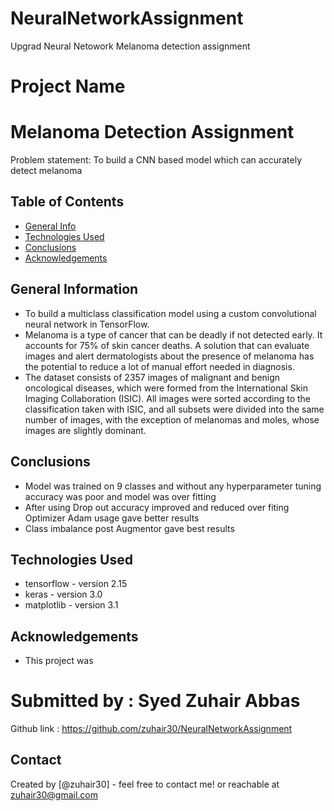 # NeuralNetworkAssignment
Upgrad Neural Netowork Melanoma detection assignment

# Project Name
# Melanoma Detection Assignment
Problem statement: To build a CNN based model which can accurately detect melanoma


## Table of Contents
* [General Info](#general-information)
* [Technologies Used](#technologies-used)
* [Conclusions](#conclusions)
* [Acknowledgements](#acknowledgements)

<!-- You can include any other section that is pertinent to your problem -->

## General Information
- To build a multiclass classification model using a custom convolutional neural network in TensorFlow.
- Melanoma is a type of cancer that can be deadly if not detected early. It accounts for 75% of skin cancer deaths. A solution that can evaluate images and alert dermatologists about the presence of melanoma has the potential to reduce a lot of manual effort needed in diagnosis.
- The dataset consists of 2357 images of malignant and benign oncological diseases, which were formed from the International Skin Imaging Collaboration (ISIC). All images were sorted according to the classification taken with ISIC, and all subsets were divided into the same number of images, with the exception of melanomas and moles, whose images are slightly dominant.



<!-- You don't have to answer all the questions - just the ones relevant to your project. -->

## Conclusions
- Model was trained on 9 classes and without any hyperparameter tuning accuracy was poor and model was over fitting
- After using Drop out accuracy improved and reduced over fiting Optimizer Adam usage gave better results
- Class imbalance post Augmentor gave best results

<!-- You don't have to answer all the questions - just the ones relevant to your project. -->


## Technologies Used
- tensorflow - version 2.15
- keras - version 3.0
- matplotlib - version 3.1

<!-- As the libraries versions keep on changing, it is recommended to mention the version of library used in this project -->

## Acknowledgements
- This project was 
# Submitted by : Syed Zuhair Abbas 

Github link : https://github.com/zuhair30/NeuralNetworkAssignment


## Contact
Created by [@zuhair30] - feel free to contact me!
or reachable at zuhair30@gmail.com


